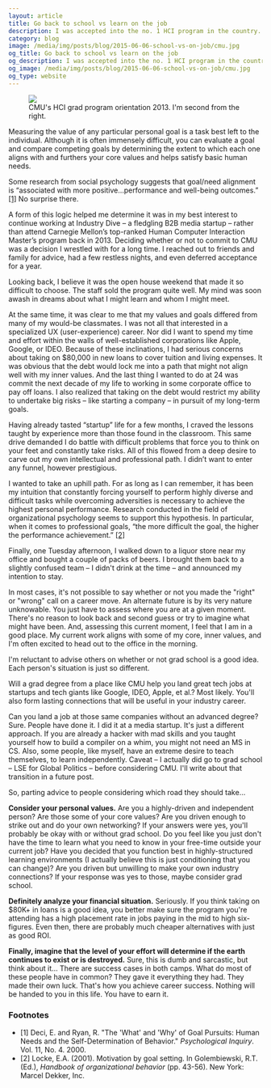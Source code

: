 ```yaml
---
layout: article
title: Go back to school vs learn on the job
description: I was accepted into the no. 1 HCI program in the country. This is why I decided not to go.
category: blog
image: /media/img/posts/blog/2015-06-06-school-vs-on-job/cmu.jpg
og_title: Go back to school vs learn on the job
og_description: I was accepted into the no. 1 HCI program in the country. This is why I decided not to go.
og_image: /media/img/posts/blog/2015-06-06-school-vs-on-job/cmu.jpg
og_type: website
---
```


<figure>
	<img src="{{ site.url }}/media/img/posts/blog/2015-06-06-school-vs-on-job/cmu.jpg" class="img-border">
	<figcaption>CMU's HCI grad program orientation 2013. I'm second from the right.</figcaption>
</figure>

<p>Measuring the value of any particular personal goal is a task best left to the individual. Although it is often immensely difficult, you can evaluate a goal and compare competing goals by determining the extent to which each one aligns with and furthers your core values and helps satisfy basic human needs.</p>

<p>Some research from social psychology suggests that goal/need alignment is “associated with more positive…performance and well-being outcomes.” <a href="#fn1" class="footnote-link">[1]</a> No surprise there.</p>

<p>A form of this logic helped me determine it was in my best interest to continue working at Industry Dive – a fledgling B2B media startup – rather than attend Carnegie Mellon’s top-ranked Human Computer Interaction Master’s program back in 2013. Deciding whether or not to commit to CMU was a decision I wrestled with for a long time. I reached out to friends and family for advice, had a few restless nights, and even deferred acceptance for a year.</p>

<p>Looking back, I believe it was the open house weekend that made it so difficult to choose. The staff sold the program quite well. My mind was soon awash in dreams about what I might learn and whom I might meet.</p>

<p>At the same time, it was clear to me that my values and goals differed from many of my would-be classmates. I was not all that interested in a specialized UX (user-experience) career. Nor did I want to spend my time and effort within the walls of well-established corporations like Apple, Google, or IDEO. Because of these inclinations, I had serious concerns about taking on $80,000 in new loans to cover tuition and living expenses. It was obvious that the debt would lock me into a path that might not align well with my inner values. And the last thing I wanted to do at 24 was commit the next decade of my life to working in some corporate office to pay off loans. I also realized that taking on the debt would restrict my ability to undertake big risks – like starting a company – in pursuit of my long-term goals.</p>

<p>Having already tasted “startup” life for a few months, I craved the lessons taught by experience more than those found in the classroom. This same drive demanded I do battle with difficult problems that force you to think on your feet and constantly take risks. All of this flowed from a deep desire to carve out my own intellectual and professional path. I didn’t want to enter any funnel, however prestigious.</p>

<p>I wanted to take an uphill path. For as long as I can remember, it has been my intuition that constantly forcing yourself to perform highly diverse and difficult tasks while overcoming adversities is necessary to achieve the highest personal performance. Research conducted in the field of organizational psychology seems to support this hypothesis. In particular, when it comes to professional goals, “the more difficult the goal, the higher the performance achievement.” <a href="#fn1" class="footnote-link">[2]</a></p>

<p>Finally, one Tuesday afternoon, I walked down to a liquor store near my office and bought a couple of packs of beers. I brought them back to a slightly confused team – I didn't drink at the time – and announced my intention to stay.</p>

<p>In most cases, it's not possible to say whether or not you made the "right" or "wrong" call on a career move. An alternate future is by its very nature unknowable. You just have to assess where you are at a given moment. There's no reason to look back and second guess or try to imagine what might have been. And, assessing this current moment, I feel that I am in a good place. My current work aligns with some of my core, inner values, and I'm often excited to head out to the office in the morning.</p>

<p>I'm reluctant to advise others on whether or not grad school is a good idea. Each person's situation is just so different.</p>

<p>Will a grad degree from a place like CMU help you land great tech jobs at startups and tech giants like Google, IDEO, Apple, et al.? Most likely. You'll also form lasting connections that will be useful in your industry career.</p>

<p>Can you land a job at those same companies without an advanced degree? Sure. People have done it. I did it at a media startup. It's just a different approach. If you are already a hacker with mad skills and you taught yourself how to build a compiler on a whim, you might not need an MS in CS. Also, some people, like myself, have an extreme desire to teach themselves, to learn independently. Caveat – I actually did go to grad school – LSE for Global Politics – before considering CMU. I'll write about that transition in a future post.</p>

<p>So, parting advice to people considering which road they should take...</p>
<p><strong>Consider your personal values.</strong> Are you a highly-driven and independent person? Are those some of your core values? Are you driven enough to strike out and do your own networking? If your answers were yes, you'll probably be okay with or without grad school. Do you feel like you just don't have the time to learn what you need to know in your free-time outside your current job? Have you decided that you function best in highly-structured learning environments (I actually believe this is just conditioning that you can change)? Are you driven but unwilling to make your own industry connections? If your response was yes to those, maybe consider grad school.
<p><strong>Definitely analyze your financial situation.</strong> Seriously. If you think taking on $80K+ in loans is a good idea, you better make sure the program you're attending has a high placement rate in jobs paying in the mid to high six-figures. Even then, there are probably much cheaper alternatives with just as good ROI.</p>
<p><strong>Finally, imagine that the level of your effort will determine if the earth continues to exist or is destroyed.</strong> Sure, this is dumb and sarcastic, but think about it... There are success cases in both camps. What do most of these people have in common? They gave it everything they had. They made their own luck. That's how you achieve career success. Nothing will be handed to you in this life. You have to earn it.</p>

<section class="footnotes">
<h3>Footnotes</h3>
<ul>
	<li id="fn1">
		[1] Deci, E. and Ryan, R. "The 'What' and 'Why' of Goal Pursuits: Human Needs and the Self-Determination of Behavior." <em>Psychological Inquiry</em>. Vol. 11, No. 4. 2000. 
	</li>
	<li id="fn2">
		[2] Locke, E.A. (2001). Motivation by goal setting. In Golembiewski, R.T. (Ed.), <em>Handbook of organizational behavior</em> (pp. 43-56). New York: Marcel Dekker, Inc. 
	</li>
</ul>
</section>